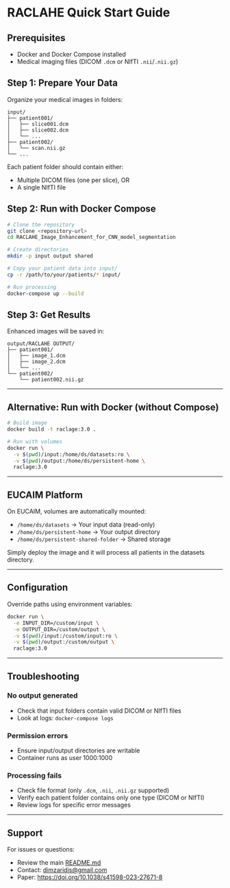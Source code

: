 # RACLAHE Quick Start Guide

## Prerequisites

- Docker and Docker Compose installed
- Medical imaging files (DICOM `.dcm` or NIfTI `.nii`/`.nii.gz`)

## Step 1: Prepare Your Data

Organize your medical images in folders:

```
input/
├── patient001/
│   ├── slice001.dcm
│   ├── slice002.dcm
│   └── ...
├── patient002/
│   └── scan.nii.gz
└── ...
```

Each patient folder should contain either:
- Multiple DICOM files (one per slice), OR
- A single NIfTI file

## Step 2: Run with Docker Compose

```bash
# Clone the repository
git clone <repository-url>
cd RACLAHE_Image_Enhancement_for_CNN_model_segmentation

# Create directories
mkdir -p input output shared

# Copy your patient data into input/
cp -r /path/to/your/patients/* input/

# Run processing
docker-compose up --build
```

## Step 3: Get Results

Enhanced images will be saved in:
```
output/RACLAHE OUTPUT/
├── patient001/
│   ├── image_1.dcm
│   ├── image_2.dcm
│   └── ...
└── patient002/
    └── patient002.nii.gz
```

---

## Alternative: Run with Docker (without Compose)

```bash
# Build image
docker build -t raclage:3.0 .

# Run with volumes
docker run \
  -v $(pwd)/input:/home/ds/datasets:ro \
  -v $(pwd)/output:/home/ds/persistent-home \
  raclage:3.0
```

---

## EUCAIM Platform

On EUCAIM, volumes are automatically mounted:
- `/home/ds/datasets` → Your input data (read-only)
- `/home/ds/persistent-home` → Your output directory
- `/home/ds/persistent-shared-folder` → Shared storage

Simply deploy the image and it will process all patients in the datasets directory.

---

## Configuration

Override paths using environment variables:

```bash
docker run \
  -e INPUT_DIR=/custom/input \
  -e OUTPUT_DIR=/custom/output \
  -v $(pwd)/input:/custom/input:ro \
  -v $(pwd)/output:/custom/output \
  raclage:3.0
```

---

## Troubleshooting

### No output generated
- Check that input folders contain valid DICOM or NIfTI files
- Look at logs: `docker-compose logs`

### Permission errors
- Ensure input/output directories are writable
- Container runs as user 1000:1000

### Processing fails
- Check file format (only `.dcm`, `.nii`, `.nii.gz` supported)
- Verify each patient folder contains only one type (DICOM or NIfTI)
- Review logs for specific error messages

---

## Support

For issues or questions:
- Review the main [README.md](README.md)
- Contact: dimzaridis@gmail.com
- Paper: https://doi.org/10.1038/s41598-023-27671-8

